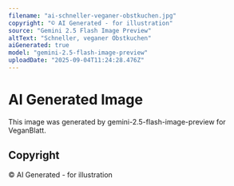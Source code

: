 ```yaml
---
filename: "ai-schneller-veganer-obstkuchen.jpg"
copyright: "© AI Generated - for illustration"
source: "Gemini 2.5 Flash Image Preview"
altText: "Schneller, veganer Obstkuchen"
aiGenerated: true
model: "gemini-2.5-flash-image-preview"
uploadDate: "2025-09-04T11:24:28.476Z"
---
```


# AI Generated Image

This image was generated by gemini-2.5-flash-image-preview for VeganBlatt.

## Copyright
© AI Generated - for illustration
